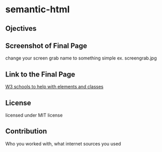 # semantic-html

## Ojectives

## Screenshot of Final Page

change your screen grab name to something simple ex. screengrab.jpg

## Link to the Final Page

[W3 schools to help with elements and classes](https://www.w3schools.com/)

## License

licensed under MIT license

## Contribution

Who you worked with, what internet sources you used 